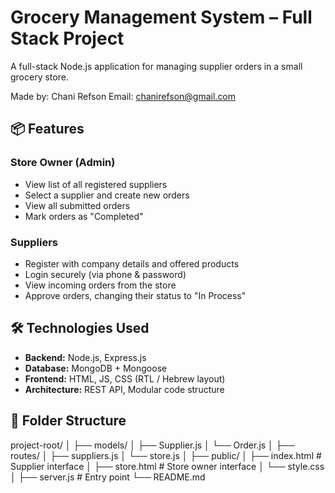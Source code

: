 # Grocery Management System – Full Stack Project

A full-stack Node.js application for managing supplier orders in a small grocery store.

Made by: Chani Refson
Email: chanirefson@gmail.com

## 📦 Features

### Store Owner (Admin)
- View list of all registered suppliers
- Select a supplier and create new orders
- View all submitted orders
- Mark orders as "Completed"

### Suppliers
- Register with company details and offered products
- Login securely (via phone & password)
- View incoming orders from the store
- Approve orders, changing their status to "In Process"

## 🛠️ Technologies Used
- **Backend:** Node.js, Express.js
- **Database:** MongoDB + Mongoose
- **Frontend:** HTML, JS, CSS (RTL / Hebrew layout)
- **Architecture:** REST API, Modular code structure

## 📂 Folder Structure

project-root/ │ ├── models/ │ ├── Supplier.js │ └── Order.js │ ├── routes/ │ ├── suppliers.js │ └── store.js │ ├── public/ │ ├── index.html # Supplier interface │ ├── store.html # Store owner interface │ └── style.css │ ├── server.js # Entry point └── README.md
